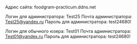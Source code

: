 Адрес сайта: foodgram-practicum.ddns.net

Логин для администратора: Test25
Почта администратора: Test25@yandex.ru
Пароль для администратора: test24680!


Логин для обычного юзера: Test01
Почта администратора: Test01@yandex.ru
Пароль для администратора: test24680!
